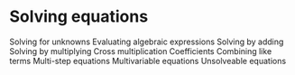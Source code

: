 # Solving equations 

Solving for unknowns 
Evaluating algebraic expressions 
Solving by adding 
Solving by multiplying 
Cross multiplication 
Coefficients 
Combining like terms 
Multi-step equations 
Multivariable equations 
Unsolveable equations 
